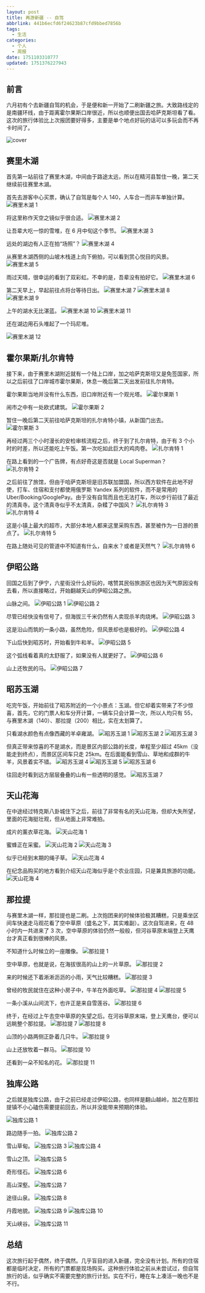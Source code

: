 ```yaml
---
layout: post
title: 再游新疆 -- 自驾
abbrlink: 441b6ecfd6f24623b87cfd9bbed7856b
tags:
  - 生活
categories:
  - 个人
  - 周报
date: 1751103310777
updated: 1751376227943
---
```


## 前言

六月初有个去新疆自驾的机会，于是便和新一开始了二刷新疆之旅。大致路线定的是南疆环线，由于距离霍尔果斯口岸很近，所以也顺便出国去哈萨克斯坦看了看。这次的旅行体验比上次报团要好得多，主要是单个地点好玩的话可以多玩会而不再卡时间了。

![cover](https://image-proxy.rxliuli.com/?url=https://lh3.googleusercontent.com/pw/AP1GczMISYw_1n0ygMgMVh1b4XWPpQWKp1tGE8TZU3kUOQC5qBSipbOA5ETZoPEvmVVBbwIBEOFhXufA-nKnQDtjELhiMNcgs1-EIPBrltReRCseDo0te5hc1jabrXTaIR-rq-pSP61iIy79GyU2kLd5Ly30rw=w2976-h1984-s-no-gm)

## 赛里木湖

首先第一站前往了赛里木湖，中间由于路途太远，所以在精河县暂住一晚，第二天继续前往赛里木湖。

首先去游客中心买票，确认了自驾是每个人 140，人车合一而非车单独计算。
![赛里木湖 1](https://image-proxy.rxliuli.com/?url=https://lh3.googleusercontent.com/pw/AP1GczOD3vMMObDa1rbpzZwn2nP_yUQVeKGUlnPqyaklKPE6nRC1EppTAtusafqulas5Z5OFghf-9FKD6Wm5TrzHOIuDfsEylKgbtmC7iQkYLhZYOh8RXFpLX6LKpN6nt29QppAxq5nejOqpCQUy_y7fw1bgaA=w2976-h1984-s-no-gm)

将这里称作天空之镜似乎很合适。
![赛里木湖 2](https://image-proxy.rxliuli.com/?url=https://lh3.googleusercontent.com/pw/AP1GczP-EfDA86RAXeCAN4c2r-RBJvHUnq14MzKFy-Ck1OAz6CLrrKStNVJLel7SWlsHOClsHpqh_MbutThaIwyJuEKQ2EQi0kBMGbkdlDQr728-OA0461soe1XWO5dKoj0BbVjJQpE04R2_p6sk-tjUwu7g-Q=w2976-h1984-s-no-gm)

让吾辈大吃一惊的雪堆，在 6 月中旬这个季节。
![赛里木湖 3](https://image-proxy.rxliuli.com/?url=https://lh3.googleusercontent.com/pw/AP1GczM7HGr7mLc_1KOF9_SqJir2OrvOZRUyh2l8ZUnE-52Jhs9O121ZJEtRyLtYJKLxQ9RJGTOnjgOWuMCwRCZdHYvvfarwYmqJbC4pRaTAobedcSurD5ZqV4qtiZEsHG14MphWYuTar3pnaH-uJstAnWPnPA=w2976-h1984-s-no-gm)

远处的湖边有人正在拍“场照”？
![赛里木湖 4](https://image-proxy.rxliuli.com/?url=https://lh3.googleusercontent.com/pw/AP1GczP94w9wCCScR-SZYlxo16y0_TzogGxAUtl9XI_idk84vDoddnNjDOp_2aZPYgF1LG_ld1kB-yhUcSgaj2GcWobuC_rLCMS5Uy-OCQeSGxXf-HTee4fYbNdw3E5qGFmbOzgjOGDepgRvInySDHfuhF7nNA=w2976-h1984-s-no-gm)

从赛里木湖西侧的山坡木栈道上向下俯拍，可以看到赏心悦目的风景。
![赛里木湖 5](https://image-proxy.rxliuli.com/?url=https://lh3.googleusercontent.com/pw/AP1GczPDbWL2qqFRCdNYzJKfm3L8dC5vdRmwgoxRZVgMqnDnRzn0LMKDYyPzgfkog7a8Oc8EoNNBq6qBRoNh9NfPDoCytmW66x65p9ihbTAex2OD__BQE8oe8SXzdt84WVbfltJog2PT5yFp48oZHaFWHczMUg=w2976-h1984-s-no-gm)

雨过天晴，很幸运的看到了双彩虹。不幸的是，吾辈没有拍好它。
![赛里木湖 6](https://image-proxy.rxliuli.com/?url=https://lh3.googleusercontent.com/pw/AP1GczMzmETemWPQxyjxG8c51_C_v1fVNc92FZXETNdcXWOxe7rT5ZXOwSPpV3gZndJkW1TQih1lJbWcx6nl3IKraHbAWHYX0Y5Z_r99Dg2UNyI2eT53HEtfcOIY7ztJ93Nebe5qximCgQufYWxjZ54tF8z0Bg=w2976-h1984-s-no-gm)

第二天早上，早起前往点将台等待日出。
![赛里木湖 7](https://image-proxy.rxliuli.com/?url=https://lh3.googleusercontent.com/pw/AP1GczPQEuihZicMNBGhF9ZUmI286rL_g7GgSINIblGVK0bQJoqfxrqX17HCS9nubF_0CoOQw6WjRkriqMzVgne85Wur8dtVtXxEpE98pQyS6OFnylQpPf9AQRcUAmb-Ts4IQNe9kXTcgkV8U8dEHRc4-PvyYw=w2976-h1984-s-no-gm)
![赛里木湖 8](https://image-proxy.rxliuli.com/?url=https://lh3.googleusercontent.com/pw/AP1GczOlzav3dAfW2Eau3TUWw7cPr6W5VgRIf18h9PbLIKy8SVwKU-Mq5Jm2NwV498dLQsef_kql4d6rNFL_-Akn0xtAJcSVe1itnlFW-2snFCLCh7Nsnl69xkCV5jYerWVWbVteU_vamvE0H0nJuro4Nfu_4w=w2976-h1984-s-no-gm)
![赛里木湖 9](https://image-proxy.rxliuli.com/?url=https://lh3.googleusercontent.com/pw/AP1GczN7iqGW_V4Et8zuIsRzzLlS3oT7UHb_86M1vWFCe25zhuvzTEt9up3vmX_w-FMycCxlO4MUx0F-2Qn465IxbVnt01eDjDUOUlF2k62MH0igtMlhLanw1cQR6HSCukthvVG08HD3UZk3EocvWiBljKFBaw=w2976-h1984-s-no-gm)

上午的湖水无比湛蓝。
![赛里木湖 10](https://image-proxy.rxliuli.com/?url=https://lh3.googleusercontent.com/pw/AP1GczOQfdeZgiFvzoYDZuZvLGQ0w9CWcJ9qHY5tQdJqEY5PAf40FgBKiSegQ6RkGp3vhddjqUj8fJRZRohdcPWG0YB_yC5ltDn8TbYKCo3ZCcf4qYCjuU8IUd0A7fFq83zoaYBDplGCgm9EAsayXpN16sbzTg=w2976-h1984-s-no-gm)
![赛里木湖 11](https://image-proxy.rxliuli.com/?url=https://lh3.googleusercontent.com/pw/AP1GczOtAgW68vbAtD5o7HEn9u-eQirAwj1UyhecFb5K9c-TlnwUH4dzDWkhAgOYG85ygNXAtwYJvDIPH0Qp7wtx8td6x6sqL0jBXrgw_mNhL15ErAlBP0wVwK6RJtpjq2X8XRKAWlHS5xh_eNjE8LoShKBMIg=w2976-h1984-s-no-gm)

还在湖边用石头堆起了一个玛尼堆。

![赛里木湖 12](https://image-proxy.rxliuli.com/?url=https://lh3.googleusercontent.com/pw/AP1GczNI3xjTWqSQH53PWtXs24_ppb87SAYJOSUvfh660DaJSYLj-HuwZQGWPEJ-pzJtjBlvhnP_ltyd7WOegY9T2xA25NtdbR_Bp7cDc3UblZW0Eqeqeip8wBWErDZ3ZuTDmQutj8hR1lilqhT8KAc46m-r3w=w2976-h1984-s-no-gm)

## 霍尔果斯/扎尔肯特

接下来，由于赛里木湖附近就有一个陆上口岸，加之哈萨克斯坦又是免签国家，所以之后前往了口岸城市霍尔果斯，休息一晚后第二天出发前往扎尔肯特。

霍尔果斯当地并没有什么东西，旧口岸附近有一个观光塔。
![霍尔果斯 1](https://image-proxy.rxliuli.com/?url=https://lh3.googleusercontent.com/pw/AP1GczNRqutI5feUXAUF-VNUQqviDxKlS-EyF0fjXWaMv08qjloVywQ5ujBhLhu-YR7rqToWj0XpH0ZrvQkNXrNplUUGjXFFh0yxT-KfQNaw1cLe0F5Sl374FMWNxOhRvAiTpLp7NpRPOEvNQ3gWc9ZfyNeKKQ=w1322-h1984-s-no-gm)

闹市之中有一处欧式建筑。
![霍尔果斯 2](https://image-proxy.rxliuli.com/?url=https://lh3.googleusercontent.com/pw/AP1GczPu57uj8C87ydY-_rhkK3NuKxJZK-t4J9KzXsade7jONADN9TAfmMOyoxMQ-16EDFNNCMBX0sZZdL7a5_EfsDJ6PCpedW4nKrHakmnih0oyCFkFK9YuQBbhcGILWtwyIrxcVYNU-juTteoNACmzUBMNKg=w2976-h1984-s-no-gm)

暂住一晚后第二天前往哈萨克斯坦的扎尔肯特小镇，从新国门出去。
![霍尔果斯 3](https://image-proxy.rxliuli.com/?url=https://lh3.googleusercontent.com/pw/AP1GczM-jUIk68lLu4G1bovPY4wretHI8qJHJ1TESnWbhGvbcABqEvzsHtpROBb1zNncWVqJOA7xB7OEfcR0EQNqlUfxtT8r5HOYi8ihF4HFUC4M9Bt4CSz64WQFQCB6AOQO8ca-bzjX5G_E9mAjgy636zECaQ=w2976-h1984-s-no-gm)

再经过两三个小时漫长的安检审核流程之后，终于到了扎尔肯特，由于有 3 个小时的时差，所以还能吃上午饭。第一次吃如此巨大的鸡肉卷。
![扎尔肯特 1](https://image-proxy.rxliuli.com/?url=https://lh3.googleusercontent.com/pw/AP1GczP2bR_yLSP_h6_asouV0-ldkyoGSdJ6BOm1oPlGBoa1lO--KI1rxx0IANMimpJXyL9DkaLfViy-yggaMbD1gwbxdprFS-C5bQUccAxER3GL10iABqrVtDZIA6GtSL9eAeqZCedRbwWD6WEU0ENHnEHHPg=w1488-h1984-s-no-gm)

在路上看到的一个广告牌，有点好奇这是否就是 Local Superman？
![扎尔肯特 2](https://image-proxy.rxliuli.com/?url=https://lh3.googleusercontent.com/pw/AP1GczOxL91LI7h0--QsjkXuWE9GbYLW8n04s5ibRu8XRKp3HSe4s7FLzWWjc8DLHYZ28YWBTz4E3AjHFzeBtbgreal5QAl3OuJ_JkjDvMb5eERdqtDwJqOUOCKubUbdcbWuzbAm-86StQGA-way3UoGiQQq1g=w2758-h1838-s-no-gm)

之后前往了旅馆，但由于哈萨克斯坦是旧苏联加盟国，所以西方软件在此地不好使，打车、住宿和支付都使用俄罗斯 Yandex 系列的软件，而不是常用的 Uber/Booking/GooglePay。由于没有自驾而且也无法打车，所以步行前往了最近的清真寺。这个清真寺似乎不太清真，杂糅了中国风？
![扎尔肯特 3](https://image-proxy.rxliuli.com/?url=https://lh3.googleusercontent.com/pw/AP1GczN6ieDtRKCiqdtQQTFyPE0oQyJ3GjUdnvggmAwL7oOPMay5zT6e4dlrKai7TxlSNlOyH3zqa4bDTiCv23RmLxCWx8T1CI_ueBghDL40kWc-3MvfVZuG7npTSmWmcKO8OIob7QHimXb2c1B0oIxoTizwPQ=w1322-h1984-s-no-gm)
![扎尔肯特 4](https://image-proxy.rxliuli.com/?url=https://lh3.googleusercontent.com/pw/AP1GczPgDVf6iuEZOBwBwleB8MB4cv2PP61GEnapDsstxVXu_EqKU93RIbxucBgdyM3YFEvxsz_f0i9CZ3Qiv0LYeBh1H7sZT8_TQd-1pp6WifmFV8ccteK7ueJcflSSI0IvwC4KFbuUk9h4q6WGm2xy4zy-AQ=w2976-h1984-s-no-gm)

这是小镇上最大的超市，大部分本地人都来这里采购东西，甚至被作为一日游的景点了。
![扎尔肯特 5](https://image-proxy.rxliuli.com/?url=https://lh3.googleusercontent.com/pw/AP1GczMWXYm5LnplhYM9gzhu3nWKefO91Bh84sern3S7jK8eKaQ_gxzc5ELsvzIa1BHbFycIAwHqhaDk_oRZgCrh1ojCmR6p4T4ujz4mR8-Jfj-HlI125v_iMlW-9IGBCJau-rXUdvEyUz7HBj2KwA9hHAxj8A=w2976-h1984-s-no-gm)

在路上随处可见的管道中不知道有什么，自来水？或者是天然气？
![扎尔肯特 6](https://image-proxy.rxliuli.com/?url=https://lh3.googleusercontent.com/pw/AP1GczMvxclEAZMKG8fJlsaN0h3JnV_fX_x-RqbMAlH8LJP19VT9RpkM6AaP1JxeMru80-fjf4uOfcShlutBcrhAFC6d-RrRN8HRc4n2Mag997VcK-8X8vFcYSYSYo0gjJz72BGK6oBzrHsxJoN8-Hh3wHDaHA=w1488-h1984-s-no-gm)

## 伊昭公路

回国之后到了伊宁，六星街没什么好玩的，喀赞其民俗旅游区也因为天气原因没有去看，所以直接略过，开始翻越天山的伊昭公路之旅。

山脉之间。
![伊昭公路 1](https://image-proxy.rxliuli.com/?url=https://lh3.googleusercontent.com/pw/AP1GczPW1Yby6QDjRk7K-ljZkK8nwFKNQzuOmvCxN1o2G1-agt-3DGGkreCiVXttWNG6MGb0PAvzESCzTY-023Zb3k284vyr4QespHTDaTE52VsqXtI7cmDNiPWB17yubD4G6PEUk9xNvTIF62XxvsziIg6N6w=w2976-h1984-s-no-gm)
![伊昭公路 2](https://image-proxy.rxliuli.com/?url=https://lh3.googleusercontent.com/pw/AP1GczN7NVET1ddBvQ_JNhFiBgixk2gkjvncwsFwlYmcZrCBya6PWkc-iKpO5u2ZHOIKqMOJpg03sIuPGMSr-3KkKODHNrx-GuPj9JmHl-rEg6T5L5xZlWlQb7G49fhZ-1ij7hGzZ1zH9QzHXv3QwKBFzY5ZqA=w2976-h1984-s-no-gm)

尽管已经快没有信号了，但海拔三千米仍然有人卖现杀羊肉烧烤。
![伊昭公路 3](https://image-proxy.rxliuli.com/?url=https://lh3.googleusercontent.com/pw/AP1GczPMZgiNacPJCL_RSf1O_DS3P75hiJf_F-fwlPlfEyMFb8zv76pN4dIFVqxvyfg4lfGOukILC-qOvPlIRHwhaJ67Uzf0y3R2qlxAZ6qnbnKJ2YcvOZDJ6ncPX1Rz_jxebuJC2Ue2gE79Pa1lh-VxkCAFXw=w2976-h1984-s-no-gm)

这是沿山而筑的一条小路，虽然危险，但风景却也是极好的。
![伊昭公路 4](https://image-proxy.rxliuli.com/?url=https://lh3.googleusercontent.com/pw/AP1GczN84vJOqj1CRqKV8By3ELuyfD1YLpwYypMg5ibtVrS8P-aT-4J-BZHhH7OI7fmF95xp9frXNFjxDhizufCryB4npqIEQvAvUV5Mkg_ZFod9HK2FzbSe6E9jXwhZHr1Z6tkC9PWNv1z90P9KE21KqgXo1w=w2976-h1984-s-no-gm)

下山后快到昭苏时，开始看到牛和羊。
![伊昭公路 5](https://image-proxy.rxliuli.com/?url=https://lh3.googleusercontent.com/pw/AP1GczOAul3XEb-OQvkrYKRrysl-MW8VUyfe3btbOShexodHhDv3qRC8s07I2a5vx9vnQepo2XtE99RA-1T34x5DiUR5c-e3Y1es9HnT3BfnyJiQ-YC_IaGzmJNSWnui7HKUgsqNRC626qvRk2AOt5_n0S3BiA=w2976-h1984-s-no-gm)

这个弧线看着真的太舒服了，如果没有人就更好了。
![伊昭公路 6](https://image-proxy.rxliuli.com/?url=https://lh3.googleusercontent.com/pw/AP1GczO-ilSa3udBYcgNFQSR4rEjIuZgSDEut_a3zHVn-3TEgGFB5I1W3STtXnc9c1umWDs7OGNHZezvqISG3Ri4kd_ikINaxLBK6OzC-rOTvrgvo9_a6yy8bE5gkT1JQkzI5XVmznRyFJGelcTqFiN0IhBcrw=w2976-h1984-s-no-gm)

山上还牧民的马。
![伊昭公路 7](https://image-proxy.rxliuli.com/?url=https://lh3.googleusercontent.com/pw/AP1GczP_bUTINkrCZBErGgMgpRtQWWJRKa1FRvd3R4Ambp_O0b_BLK0DfuI975WtheVMBQhX0D5-mmE1k8G1rYG03T_umKZ4n6lOARQjBzVu3wyvQEqTmjedDmH5ktWBmSyXFQBxxUoAcQMiOsdFYZrUxLfloA=w2976-h1984-s-no-gm)

## 昭苏玉湖

吃完午饭，开始前往了昭苏附近的一个小景点：玉湖。但它却着实带来了不少惊喜，首先，它的门票人和车分开计算，一辆车只会计算一次，所以人均只有 55，与赛里木湖（140）、那拉提（200）相比，实在太划算了。

只看湖水颜色有点像西藏的羊卓雍湖。
![昭苏玉湖 1](https://image-proxy.rxliuli.com/?url=https://lh3.googleusercontent.com/pw/AP1GczO-hoBE0PWIKmfNkg8CXKj5BS9c0ifJwj_ye_i3uI_kBE4ziR7yJz8Bz25wgiBgZjlh0PCnTrwyE0VX82ZQATwGsYi4aC233L_vO8VtPcD6qC_81wNPuLJBjYhiUd4dsJa59RSUEBw5d9PyV0F1cGHhhQ=w2976-h1984-s-no-gm)
![昭苏玉湖 2](https://image-proxy.rxliuli.com/?url=https://lh3.googleusercontent.com/pw/AP1GczMXXnCp41RO-q5cgF-yZ4nziqFVSQCM5Mvi2fTZUOMJU3kXGKIdasarJ94Zleo3lp1Dv-RibGj5L4CAYSNi_hCb0MDrmOJdzrLrgcTgC9P98tzruJA-EbpwnMnXh7-w8Y_I6HZuVII3JvQqH0RxvCwLhw=w2976-h1984-s-no-gm)
![昭苏玉湖 3](https://image-proxy.rxliuli.com/?url=https://lh3.googleusercontent.com/pw/AP1GczOoeGFoNZ-i5qI4TMuySfOquIQNEZBuZaPFEcQOQ0NyPdQLS_BBEyLsSMAarna8SPG4t3PzNpLijRUEg2ZKBUVUnGynvfZL1P50Lm4-w-CmCReI5vbbJU5tyktxffJG2lmELBCtBTCZ18JD0pJbQ1M3Ig=w2976-h1984-s-no-gm)

但真正带来惊喜的不是湖水，而是景区内部公路的长度，单程至少超过 45km（没能走到终点），而景区区间车只走 25km。在后面能看到雪山、草地和成群的牛羊，风景着实不错。
![昭苏玉湖 4](https://image-proxy.rxliuli.com/?url=https://lh3.googleusercontent.com/pw/AP1GczNGLu8y4iFMiqN-kQFhNOmnwXWWlTO22ngraUoMOX8Gi7Ddt4qXqf4SVK-u_PTVWXl5WAHEP_ovBHBeWUumEbkwsMDVUyeL_YUikJ0PaRepM97Y2gJX991pV8OW22mKsGRlXAtXVbG7RyWxTft7tp9ETg=w2976-h1984-s-no-gm)
![昭苏玉湖 5](https://image-proxy.rxliuli.com/?url=https://lh3.googleusercontent.com/pw/AP1GczNFfZ20jnfmBmszUiBZIeUOl7OssS99WYJEURmUIa8vFzp2KAOg8HpWGi5SXoE3frWxts8LfmKU-KdKkz15VGoLM9FOeEw58IPAT3sdjztj2Y1tAGZaMiBWx4BUOELVBNad2Y3KDi1qIRetvpJSRoe-Og=w2976-h1984-s-no-gm)
![昭苏玉湖 6](https://image-proxy.rxliuli.com/?url=https://lh3.googleusercontent.com/pw/AP1GczPvorcgSbh-7goaDNPH9pe6e7b5xuloNmBWNdTUtyV2I10x4tJTZOzNEKimJBuyYcPcOITgLyePZNb9cJ5N96G8MFZQzWRStJgSNhENpxxA8PT-C9nv9W5S2ItxJlHqQjSNkj5hak4IL7Wsdr55lfweFg=w2976-h1984-s-no-gm)

往回走时看到远方层层叠叠的山有一些透明的感觉。
![昭苏玉湖 7](https://image-proxy.rxliuli.com/?url=https://lh3.googleusercontent.com/pw/AP1GczNK_HdvoDvtP1Zm5LUsaH4NgIhSkvbG_EHuBedAc8frfzpqoK8zMaTmIYWh5bWqy55MnrcnV9BxggOtbCsZ1g7c53u2mh1psxQIhhgM9X87AGLiqblU_oYd7CzI1R7nK70Ugk4e0lL3hZ-Heyxtevk53Q=w2976-h1984-s-no-gm)

## 天山花海

在中途经过特克斯八卦城住下之后，前往了非常有名的天山花海，但却大失所望，里面的花海挺壮观，但从地面上非常难拍。

成片的薰衣草花海。
![天山花海 1](https://image-proxy.rxliuli.com/?url=https://lh3.googleusercontent.com/pw/AP1GczOVbxHimeEoDf0MEM7VYf93oUN3G4ONQj5R0dasjTqlQdzitk7R5vBJrfXMcXfgba-fbBVKppnK2n55ktDbBuuKYs_XL7pgJrEBEXrfJoVFe0pyx-m325cJnsoWePLPMo35wdfVuXqTIdqJnoU81cA0_g=w2976-h1984-s-no-gm)

蜜蜂正在采蜜。
![天山花海 2](https://image-proxy.rxliuli.com/?url=https://lh3.googleusercontent.com/pw/AP1GczP9Ft2MTRkFCYG8x7vpk2QW9JRD7eIqm_eo_d_lhud5s4IpvTQKPDvbhfd6-xvNTdaFuiQlBYlPDnW9mHXlWJ2O0bip1teNACHBchZcN1e2c-Z7jYuTLqZp7Qs0cAR3Xq3pN_5MGVZq8lajKYPmjRIHcw=w2976-h1984-s-no-gm)
![天山花海 3](https://image-proxy.rxliuli.com/?url=https://lh3.googleusercontent.com/pw/AP1GczNTASY8IQ7MNVKCAsQeaoZH-OwlHju_7CD0thrbJjzMfXNKV12Cg_Da4FF4MlyxviptcE0IdEb_60e8o0bDrU3G8rLUSSkPzRXJolqY9sUx5AMibt4MtBoLC64LTxfbxz2aP-0PFWwaVuG5wbRMZxl4YQ=w2976-h1984-s-no-gm)

似乎已经到末期的绳子草。
![天山花海 4](https://image-proxy.rxliuli.com/?url=https://lh3.googleusercontent.com/pw/AP1GczMoPL2w0JqKv2aMcQ7wWvIqUvlZ1R3UBeMweAR5zd2yc9lrzcZFujDGUtm62a64VNHPtV0LG5J-AZqLysfaLtPBr7tD92KNw4sGk-x_B-qMIB7UMLZX8I_AGopD76cAHQHQwxjnQ73Ziyw7kxwwBUJfqg=w2976-h1984-s-no-gm)

在纪念品购买的地方看到介绍天山花海似乎是个农业庄园，只是兼具旅游的功能。
![天山花海 4](https://image-proxy.rxliuli.com/?url=https://lh3.googleusercontent.com/pw/AP1GczPnIgrCkUx1oUAn-XrprVAZRFwwqHLGY2_STNjtmw2pNAsakkSaF2lUIDuro3FEPWY6AggN8dycJ74RQlrfv_qffu-CsOQj542B9KKJ3AFbu5F213DkbM6Y0HJ3DkNEnrTUVkrmnNklRfiEQTtCCVOuvw=w2976-h1984-s-no-gm)

## 那拉提

与赛里木湖一样，那拉提也是二刷。上次抱团来的时候体验极其糟糕，只是乘坐区间车快速走马观花看了空中草原（盛名之下，其实难副）。这次自驾进来，在 48 小时内一共进来了 3 次，空中草原的体验仍然一般般，但河谷草原末端登上天鹰台才真正看到很棒的风景。

不知道什么时候立的一座雕像。
![那拉提 1](https://image-proxy.rxliuli.com/?url=https://lh3.googleusercontent.com/pw/AP1GczNzmo3tBI4zsgM0yjYG4qonbEJtxD4tLhbZuYZLCsIFIFg2G1k926IqzOfu7CLzSAhstMKgZ-1hxB-5Tmpe8794y9hrWvBxPuK2REq7Lt8TTUs3SKXtQqoZPjTqQRdzmonNcQnpzBT8WbTN6ZsKFF5vug=w1322-h1984-s-no-gm)

空中草原，也就是说，在海拔很高的山上的一片草原。
![那拉提 2](https://image-proxy.rxliuli.com/?url=https://lh3.googleusercontent.com/pw/AP1GczOkTr454mUlImYk2SVGqvlI4OnUcGreaWK8LRwx5RFEIfo5DfMOrG93x0A1Oq4Tjd868xU5vWL7DS5hSyligDJh4zmWYqvZyKCqe7anR4A2l7-vp627DIaBKiDLj-7vZBjbDNIN2nfy7m2iv735fTyC6Q=w2976-h1984-s-no-gm)

来的时候还下着淅淅沥沥的小雨，天气比较糟糕。
![那拉提 3](https://image-proxy.rxliuli.com/?url=https://lh3.googleusercontent.com/pw/AP1GczMosXdZR-3gKLpUw93e2gBB-6cd96jDNstC0tA7AIJa8lg0VVfhHE9_3xWpoOPksuUASuLNiP3rTuZXtBw-rnSIQz9wEe7yqb2KZILVZnh4kFQP33MnrSAb4eBa0v3XbmEJZcWMAHRkFJg9A8w-GH0n3Q=w2976-h1984-s-no-gm)

曾经的牧民就住在这种小房子中，牛羊在外面吃草。
![那拉提 4](https://image-proxy.rxliuli.com/?url=https://lh3.googleusercontent.com/pw/AP1GczNAIFH2MmNtGiNfDqGDf3zdQp9QEccBjWh2z3Xf7FSvqTPGYKkjgvB2AgcKHjVs1Mc79npjKjfmplDjCJHhHl57WSxLF2dxAVCxj2HKaaxJPtFK-_85DJyG8lFvU643nTLw-Ui7pyGWD-_G9g2-YG3Xag=w2976-h1984-s-no-gm)
![那拉提 5](https://image-proxy.rxliuli.com/?url=https://lh3.googleusercontent.com/pw/AP1GczPqFKs6NgeWc4llccaovWkgyzGi5J1fqenwOtu4i8GdjUdeOS0ei1GkHcdrKXYfnFYu3Ft0G0QxqIWZ977DX01ZBD3Tg3ODvy1kjs9GTHVVJD4WNEbeDtGA1-Qx4Ts4MgXHlZ8DPw_mc2StzV9TTwRsWA=w2976-h1984-s-no-gm)

一条小溪从山间流下，也许正是来自雪莲谷。
![那拉提 6](https://image-proxy.rxliuli.com/?url=https://lh3.googleusercontent.com/pw/AP1GczMaFumtPMSgpTgbkOlykOeGpBiek7v2hV-0TQxs2XifWUYczsi-VCGPtIKjjl2jkF4vZ67XNMtjgYUe9_bdgItyFq6N7cDkzkMRGfSNNCY6sZNo33f5sYJV_XuTO3N8PpbpTo8BR_AzJEjN-pWZqzMQdw=w1322-h1984-s-no-gm)

终于，在经过上午去空中草原的失望之后。在河谷草原末端，登上天鹰台，便可以远眺整个那拉提。
![那拉提 7](https://image-proxy.rxliuli.com/?url=https://lh3.googleusercontent.com/pw/AP1GczOxjzmEEdIqyjbOe6BD9BTLSqnu_Haycna20vHpPzYLoWy_wI_dIH-do3AsqaCu7XCC1MKUOAnaBzTCXTDLk-el1b-WeIcVkKV0XP-HgsUzcZjq5EWi0EHlr4WILC3V0o9qxHKj5QHfTm-mIZ7TXfC0mg=w2976-h1984-s-no-gm)
![那拉提 8](https://image-proxy.rxliuli.com/?url=https://lh3.googleusercontent.com/pw/AP1GczOC3jV1fCWARwgOIgHqBH9RGfrVquu8RZoJdwQHAUSIipK2HsVhA86pTSNrEup_TyAdlGiXpwTikJGZGS79jQBtE6i5t7_BkNGmnGcI2cHMcEh8uYRbOmGWSfYjgrBbx2ciI9fuKz1cObhBphlOjMsSow=w2976-h1984-s-no-gm)

山顶的小路两侧正卧着几只牛。
![那拉提 9](https://image-proxy.rxliuli.com/?url=https://lh3.googleusercontent.com/pw/AP1GczMryMj4Gfpw_BsO8W2w0HiqOwkDX3b-7i1D7ED10FoC7MLMNgVsgz9VQ6heSeomTRc82FtHh9P5-Yb7VBp9fgvB0BpbBJJ_RmeoSv7XPokIB8HYbwy6mtlQee3kZAtrwXG0Esj82U7J8c7rEYWX_7Khzw=w2976-h1984-s-no-gm)

山上还放牧着一群马。
![那拉提 10](https://image-proxy.rxliuli.com/?url=https://lh3.googleusercontent.com/pw/AP1GczNwrkR2UUESjqFqYjvIT_kGDc97f9Qk6DWWk6syeJj7ps80n8Bj59G8gXlRcGXfNrH__FPIFIXAj7AoaX8taZnAL9Ar0cWRJ8RISH1X9oE0aVNwrMzKDYy_5O2KMBIzb37um9RFh6dYPLLfrMG_j7oxGg=w2976-h1984-s-no-gm)

还看到一朵不知名的花。
![那拉提 11](https://image-proxy.rxliuli.com/?url=https://lh3.googleusercontent.com/pw/AP1GczP9-9vZPr3gCUtLGPmXeGp3PjspckKfew6NfCXA9HYrA4dm_0M9sk95Zf8iY-UlcdJA7_DU-pU3Kic-265GS3nB92DArWitm8_8eQpBw8nzmctA_UbnBoSpTvRzlXaTf73TBGIeOdE_6y0K23SM4i1jew=w2976-h1984-s-no-gm)

## 独库公路

之后就是独库公路，由于之前已经走过伊昭公路，也同样是翻山越岭，加之在那拉提镇不小心磕伤需要提前回去，所以并没能带来预期的体验。

![独库公路 1](https://image-proxy.rxliuli.com/?url=https://lh3.googleusercontent.com/pw/AP1GczNnPsYKH0S9BVKKaTgdro8lhTKyo9s9gPnPK-P6XHt-l3NbtKUZMbmmOPP0uW5U463D7u5icfrBfXYNnRO05qsedPXMzI30zD744Qsdi_ZLIE8ab2Vz1VMTTaDSWHeybJU6e0-1NDjaHvKwQ6REGZTJ2g=w2976-h1984-s-no-gm)

路边随手一拍。
![独库公路 2](https://image-proxy.rxliuli.com/?url=https://lh3.googleusercontent.com/pw/AP1GczM-AsIJlBR7Ok22yNBTgZHdLB90ofXoUD-O2EqYbP1stxRxwZEiamdYcNjl64FIfwx1C88Y-ic0Bn5OWlfeCMn__AX7T-cjL9P0JLIYBlA94sAPRQsosw5q3R5PBBHFEmgc-pe36rH_onG0mvH8XBF-oQ=w2976-h1984-s-no-gm)

雪山草甸。
![独库公路 3](https://image-proxy.rxliuli.com/?url=https://lh3.googleusercontent.com/pw/AP1GczM0YXQQv2eSwdsuL6c6gtTV2PCpvbrG9zPVOOHhUPKrx8ztObqu2zDwhlZHhAd_H5zMaTF_vyqsZNu5mP-YpvZJqqR214sns3mYJAEs89j6lhMBlmnpAaXQMYhnjsFIhyzXyf8iECJ6GkdA73aV_Pghxg=w2976-h1984-s-no-gm)
![独库公路 4](https://image-proxy.rxliuli.com/?url=https://lh3.googleusercontent.com/pw/AP1GczMB2yirvA-T2YiwBSWg1NssyvOIPMMICMMEU4QW9Jj7B8VcVyTZJxdP2jUkU7O4YZn9y3MVZGhtQdmdkRJXAVG6ekrmEsj1fnTH0jD9GnvdnTefKvnXULhHCCbHi8r8pcYi4IunnsK5ildlOp0nFmG_LQ=w2976-h1984-s-no-gm)

雪山之顶。
![独库公路 5](https://image-proxy.rxliuli.com/?url=https://lh3.googleusercontent.com/pw/AP1GczNNhbdYCDHDDTvFPJrvDIfC6q7PEKX8Ht9_yhtxRA9NGP3t_-g48S7e_zvcHRg0-LI7PWGqTKXhsf5x9-NeagZKK4iITBqp2v_Ku73f4-8T88Ej-nI7Jks8bzdUtYg3RerKxffGEZrYS0awpDVNVsxNrw=w2976-h1984-s-no-gm)

奇形怪石。
![独库公路 6](https://image-proxy.rxliuli.com/?url=https://lh3.googleusercontent.com/pw/AP1GczPnCnCvCNl7d5fUcOlSI_fz2_2vJc6s7ZQLSWKE7hzAE98U5UgM3VFSDO3-47yAdSIwnmeK5ylHNozbyHgcXVh-2Qispp6ZS3I4P3ZdrCvU_Jj7qCBXJR86vJ_jlnB3Txd6FmXMOrqcGyeBSdBU8XDk1g=w2976-h1984-s-no-gm)

高山深壑。
![独库公路 7](https://image-proxy.rxliuli.com/?url=https://lh3.googleusercontent.com/pw/AP1GczPQT4FCsMwwfGnLZQf17EXWGRFhGlR4zBgP5DcT50GXYHDi-n0r02-1G0XC5YH2579VpG3YiOZPD1fPr08TycBPkQHUpV98nQIdxnSdHU7MoESk0gTTTTlhe0K_gQ84QEI-ro0IFyHgkxwvA_3SP5Iavg=w2976-h1984-s-no-gm)

途径山泉。
![独库公路 8](https://image-proxy.rxliuli.com/?url=https://lh3.googleusercontent.com/pw/AP1GczN71QHH1FLqXX1U-wiDhjGY1_aujaNfX7RaRVXP8v93j0FKpXAePorTl0jKVmMqUcxzkB5hPaN8lmqSa9UTh2Sg-TEWgtiyz55tLqoQh6sGBKPdc4oIRtF3vmShjckolYCS_eFQRqP-N7i78J-rTYn6Yw=w2976-h1984-s-no-gm)

丹霞地貌。
![独库公路 9](https://image-proxy.rxliuli.com/?url=https://lh3.googleusercontent.com/pw/AP1GczPmWRWneSNLLmYEqQTrA8eQVZj_QFLun7yL0XPtURMt6P44YCuMAdQ71jupdUmgDAr57-KEEt4IWEKn7UvHdI0ip4C2oOXbAfplDWmqR9ToZF5khj7Rxz4I85dOaEDeDP7fBWSXxMhW-1GGuPxVDn-C1g=w2976-h1984-s-no-gm)
![独库公路 10](https://image-proxy.rxliuli.com/?url=https://lh3.googleusercontent.com/pw/AP1GczNeI0jF4af9KOEgrGtMz2Dmlli4MzTsgqoeWES-SLoJSFyReOpq190R190bu97lWUn8jmin6T2f6efPD3HlgjO9jodyYw35U3KSwX9PN-QA3U0f7F_V3y87ZfltknFPcHZEAchyCZjU0TFbDZ9n6MofBQ=w2976-h1984-s-no-gm)

天山峡谷。
![独库公路 11](https://image-proxy.rxliuli.com/?url=https://lh3.googleusercontent.com/pw/AP1GczOHgEGg_xqJHX7iOgdYCisK6XwbDVV6rLnB4hcAkdvNXsVwED2Vxbhn7MN7xuYvHhjR9Df4j_yOsNmY2wsTcOvFxUqf02Z0BlTaTjA_57Zh0nTXZpGPWBHtuUO1IAyT9Gx3qgDTlFxu292lPg4tpJiUfA=w2976-h1984-s-no-gm)

## 总结

这次旅行起于偶然，终于偶然。几乎盲目的进入新疆，完全没有计划。所有的住宿都是临时决定，所有的门票都是现场购买。这种旅行体验之前从未尝试过，但自驾旅行的话，似乎确实不需要完整的旅行计划。实在不行，睡在车上凑活一晚也不是不行。
